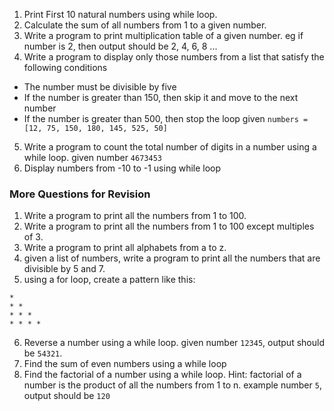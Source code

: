1. Print First 10 natural numbers using while loop.
2. Calculate the sum of all numbers from 1 to a given number.
3. Write a program to print multiplication table of a given number. eg if number is 2, then output should be 2, 4, 6, 8 ...
4. Write a program to display only those numbers from a list that satisfy the following conditions
  - The number must be divisible by five
  - If the number is greater than 150, then skip it and move to the next number
  - If the number is greater than 500, then stop the loop
given `numbers = [12, 75, 150, 180, 145, 525, 50]`
5. Write a program to count the total number of digits in a number using a while loop. given number `4673453`
6. Display numbers from -10 to -1 using while loop


### More Questions for Revision

1. Write a program to print all the numbers from 1 to 100.
2. Write a program to print all the numbers from 1 to 100 except multiples of 3.
3. Write a program to print all alphabets from a to z.
4. given a list of numbers, write a program to print all the numbers that are divisible by 5 and 7.
5. using a for loop, create a pattern like this:
```
*
* *
* * *
* * * *
```
6. Reverse a number using a while loop. given number `12345`, output should be `54321`.
7.  Find the sum of even numbers using a while loop
8. Find the factorial of a number using a while loop.
Hint: factorial of a number is the product of all the numbers from 1 to n. example number `5`, output should be `120`
